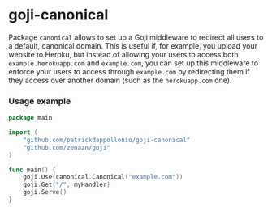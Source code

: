 # goji-canonical

Package `canonical` allows to set up a Goji middleware to redirect all users to a default, canonical domain. This is useful if, for example, you upload your website to Heroku, but instead of allowing your users to access both `example.herokuapp.com` and `example.com`, you can set up this middleware to enforce your users to access through `example.com` by redirecting them if they access over another domain (such as the `herokuapp.com` one).

### Usage example
```go
package main

import (
	"github.com/patrickdappollonio/goji-canonical"
	"github.com/zenazn/goji"
)

func main() {
	goji.Use(canonical.Canonical("example.com"))
	goji.Get("/", myHandler)
	goji.Serve()
}
```
